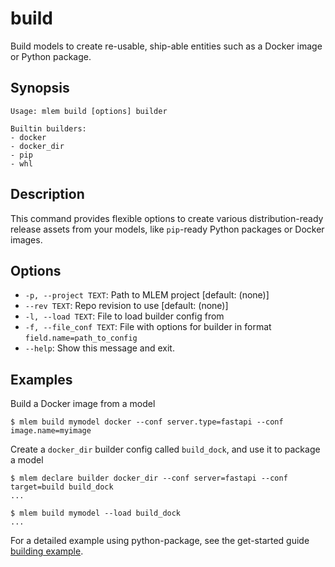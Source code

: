 # build

Build models to create re-usable, ship-able entities such as a Docker image or
Python package.

## Synopsis

```usage
Usage: mlem build [options] builder

Builtin builders:
- docker
- docker_dir
- pip
- whl
```

## Description

This command provides flexible options to create various distribution-ready
release assets from your models, like `pip`-ready Python packages or Docker
images.

## Options

- `-p, --project TEXT`: Path to MLEM project [default: (none)]
- `--rev TEXT`: Repo revision to use [default: (none)]
- `-l, --load TEXT`: File to load builder config from
- `-f, --file_conf TEXT`: File with options for builder in format `field.name=path_to_config`
- `--help`: Show this message and exit.

## Examples

Build a Docker image from a model

```cli
$ mlem build mymodel docker --conf server.type=fastapi --conf image.name=myimage
```

Create a `docker_dir` builder config called `build_dock`, and use it to package
a model

```cli
$ mlem declare builder docker_dir --conf server=fastapi --conf target=build build_dock
...

$ mlem build mymodel --load build_dock
...
```

For a detailed example using python-package, see the get-started guide
[building example](/doc/get-started/building).
